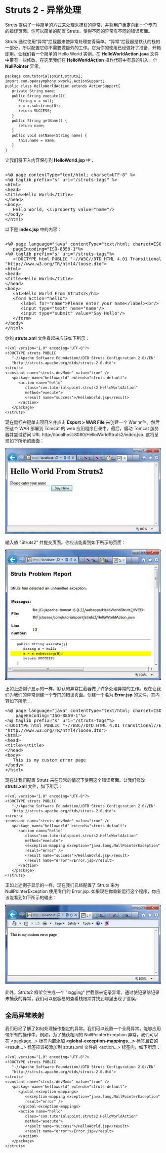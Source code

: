 # Struts 2 - 异常处理

Struts 提供了一种简单的方式来处理未捕获的异常，并将用户重定向到一个专门的错误页面。你可以简单的配置 Struts，使得不同的异常有不同的错误页面。

Struts 通过使用“异常”拦截器来使异常处理变得简单。“异常”拦截器是默认的栈的一部分，所以配置它你不需要做额外的工作。它为你的使用已经做好了准备，开箱即用。让我们看一个简单的 Hello World 实例，在 **HelloWorldAction.java** 文件中带有一些修改。在这里我们在 **HelloWorldAction** 操作代码中有意的引入一个 **NullPointer** 异常。

``` 
package com.tutorialspoint.struts2;
import com.opensymphony.xwork2.ActionSupport;
public class HelloWorldAction extends ActionSupport{
   private String name;
   public String execute(){
      String x = null;
      x = x.substring(0);
      return SUCCESS;
   }  
   public String getName() {
      return name;
   }
   public void setName(String name) {
      this.name = name;
   }
}
```

让我们将下入内容保存到 **HelloWorld.jsp** 中：

<pre class="prettyprint notranslate"> 
&lt;%@ page contentType="text/html; charset=UTF-8" %&gt;
&lt;%@ taglib prefix="s" uri="/struts-tags" %&gt;
&lt;html&gt;
&lt;head&gt;
&lt;title&gt;Hello World&lt;/title&gt;
&lt;/head&gt;
&lt;body&gt;
   Hello World, &lt;s:property value="name"/&gt;
&lt;/body&gt;
&lt;/html&gt;
</pre> 

以下是 **index.jsp** 中的内容：

<pre class="prettyprint notranslate"> 
&lt;%@ page language="java" contentType="text/html; charset=ISO-8859-1"
   pageEncoding="ISO-8859-1"%&gt;
&lt;%@ taglib prefix="s" uri="/struts-tags"%&gt;
   &lt;!DOCTYPE html PUBLIC "-//W3C//DTD HTML 4.01 Transitional//EN" 
"http://www.w3.org/TR/html4/loose.dtd"&gt;
&lt;html&gt;
&lt;head&gt;
&lt;title&gt;Hello World&lt;/title&gt;
&lt;/head&gt;
&lt;body&gt;
   &lt;h1&gt;Hello World From Struts2&lt;/h1&gt;
   &lt;form action="hello"&gt;
      &lt;label for="name"&gt;Please enter your name&lt;/label&gt;&lt;br/&gt;
      &lt;input type="text" name="name"/&gt;
      &lt;input type="submit" value="Say Hello"/&gt;
   &lt;/form&gt;
&lt;/body&gt;
&lt;/html&gt;
</pre> 

你的 **struts.xml** 文件看起来应该如下所示：

``` 
<?xml version="1.0" encoding="UTF-8"?>
<!DOCTYPE struts PUBLIC
   "-//Apache Software Foundation//DTD Struts Configuration 2.0//EN"
   "http://struts.apache.org/dtds/struts-2.0.dtd">
<struts>
<constant name="struts.devMode" value="true" />
   <package name="helloworld" extends="struts-default">     
      <action name="hello" 
         class="com.tutorialspoint.struts2.HelloWorldAction" 
         method="execute">
         <result name="success">/HelloWorld.jsp</result>
      </action>
   </package>
</struts>
```

现在鼠标右键单击项目名并点击 **Export > WAR File** 来创建一个 War 文件。然后把这个 WAR 部署到 Tomcat 的 web 应用程序目录中。最后，启动 Tomcat 服务器并尝试访问 URL http://localhost:8080/HelloWorldStruts2/index.jsp. 这将呈现如下所示的画面：

![](images/helloworldstruts4.jpg)

输入值 "Struts2" 并提交页面。你应该能看到如下所示的页面：

![](images/helloworldstruts16.jpg)

正如上述例子显示的一样，默认的异常拦截器做了许多处理异常的工作。现在让我们为我们的异常创建一个专门的错误页面。创建一个名为 **Error.jsp** 的文件，其内容如下所示：

<pre class="prettyprint notranslate">
&lt;%@ page language="java" contentType="text/html; charset=ISO-8859-1"
	pageEncoding="ISO-8859-1"%&gt;
&lt;%@ taglib prefix="s" uri="/struts-tags"%&gt;
&lt;!DOCTYPE html PUBLIC "-//W3C//DTD HTML 4.01 Transitional//EN" 
"http://www.w3.org/TR/html4/loose.dtd"&gt;
&lt;html&gt;
&lt;head&gt;
&lt;title&gt;&lt;/title&gt;
&lt;/head&gt;
&lt;body&gt;
   This is my custom error page
&lt;/body&gt;
&lt;/html&gt;
</pre>

现在让我们配置 Struts 来在异常的情况下使用这个错误页面。让我们修改 **struts.xml** 文件，如下所示：

``` 
<?xml version="1.0" encoding="UTF-8"?>
<!DOCTYPE struts PUBLIC
   "-//Apache Software Foundation//DTD Struts Configuration 2.0//EN"
   "http://struts.apache.org/dtds/struts-2.0.dtd">
<struts>
<constant name="struts.devMode" value="true" />
   <package name="helloworld" extends="struts-default">  
      <action name="hello" 
         class="com.tutorialspoint.struts2.HelloWorldAction" 
         method="execute">
         <exception-mapping exception="java.lang.NullPointerException"
         result="error" />
         <result name="success">/HelloWorld.jsp</result>
         <result name="error">/Error.jsp</result>
      </action>
   </package>
</struts>
```

正如上述例子显示的一样，现在我们已经配置了 Struts 来为 NullPointerException 使用专门的 Error.jsp. 如果现在你重新运行这个程序，你应该能看到如下所示的输出：

![](images/helloworldstruts17.jpg)
 
此外，Struts2 框架会生成一个 "logging" 拦截器来记录异常。通过使记录器记录未捕获的异常，我们可以很容易的查看栈跟踪并找到哪里出现了错误。

## 全局异常映射

我们已经了解了如何处理操作指定的异常。我们可以设置一个全局异常，能够应用带所有的操作中。例如，为了捕获相同的 NullPointerException 异常，我们可以在 <package...> 标签内部添加 **<global-exception-mappings...>** 标签且它的 <result...> 标签应该被添加到 struts.xml 文件的 <action...> 标签内，如下所示：

``` 
<?xml version="1.0" encoding="UTF-8"?>
<!DOCTYPE struts PUBLIC
   "-//Apache Software Foundation//DTD Struts Configuration 2.0//EN"
   "http://struts.apache.org/dtds/struts-2.0.dtd">
<struts>
<constant name="struts.devMode" value="true" />
   <package name="helloworld" extends="struts-default">
      <global-exception-mappings>
         <exception-mapping exception="java.lang.NullPointerException"
         result="error" />
      </global-exception-mappings>
      <action name="hello" 
         class="com.tutorialspoint.struts2.HelloWorldAction" 
         method="execute">
         <result name="success">/HelloWorld.jsp</result>
         <result name="error">/Error.jsp</result>
      </action>
   </package>
</struts>
```

